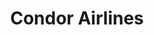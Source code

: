 ---
attached_gallery: gallery/star-geezers.md
collection_archive: false
collection_awards: []
collection_category:
  - Conceptual
  - Editorial
  - Portraits
  - Environments
  - Motion
  - Humor
  - Science
  - Uniquely American
  - Travel
  - Reportage
  - Color
collection_content: >-
  This is a story about “Sky Village,” an astronomy centric retirement community
  and their founders, the self appointed “Star Geezers,” Jack and Alice Newton.
  Located in Arizona near the New Mexico and Mexico border, the remoteness
  (closest grocery store is 3 hours away) is a gift as this is one of the
  darkest places on the North American light pollution map. Couple this with the
  clear air of the desert, this was how the Newtons selected and purchased
  several hundred acres of land and divided them into 22 distinct lots.


  Easily one of the most interesting places I have visited in recent memory. A
  close-knit community bonded by their love of the celestial, the remoteness,
  and the darkness….. so dark that on a new moon you can no longer see your
  feet. So dark you never knew so many stars existed- appearing dizzying,
  textural, and 3-dimensional. So dark as your eyes adjust, you can see your
  shadow cast by the stars overhead.
collection_cover: https://d1sf55qlb7p6hz.cloudfront.net/stargeezers-6.jpg
collection_cover_mobile: https://d1sf55qlb7p6hz.cloudfront.net/verticalcovers-4.jpg
collection_description: >-
  This is a story about “Sky Village,” an astronomy centric retirement community
  and their founders Jack and Alice Newton, also known as the “Star Geezers.”
  Sky Village is one of the most remote and darkest places in North America. So
  dark you never knew so many stars existed- appearing dizzying, textural, and
  3-dimensional.


  Featured on _Vice_, _Fish_ _Eye Magazine_ and _Booooooom._
collection_exhibition: []
collection_filter: Commissioned + Stock
collection_hidden: false
collection_meta: The Star Geezers
collection_preview:
  - https://d1sf55qlb7p6hz.cloudfront.net/star-geezers_cover-4.jpg
  - https://d1sf55qlb7p6hz.cloudfront.net/star-geezers_cover-2.jpg
  - https://d1sf55qlb7p6hz.cloudfront.net/star-geezers_cover-1.jpg
  - https://d1sf55qlb7p6hz.cloudfront.net/star-geezers_cover-3.jpg
cover_image: https://d1sf55qlb7p6hz.cloudfront.net/social-11.jpg
date: 
layout: blocks
logo: 
navigation_theme: white
px_extra: true
slug: star-geezers
theme_color: FCE4D0
theme_color_all_works: FF9595
title: Condor Airlines 
collection_blocks:
  - _bookshop_name: collections/media-row-start
    row_alignment: between
  - _bookshop_name: collections/media-element
    block: media-element
    color: E2EFF9
    image: https://d1sf55qlb7p6hz.cloudfront.net/stargeezers-1.jpg
    margin_left: 30
    margin_right: 0
    margin_y: 100
    width: 60
  - _bookshop_name: collections/media-row
    row_alignment: between
  - _bookshop_name: collections/media-element
    block: media-element
    color: FEF4EA
    image: https://d1sf55qlb7p6hz.cloudfront.net/stargeezers-2.jpg
    margin_left: 10
    margin_right: 0
    margin_y: 100
    width: 30
  - _bookshop_name: collections/media-element
    block: media-element
    color: FFE7D8
    image: https://d1sf55qlb7p6hz.cloudfront.net/stargeezers-3.jpg
    margin_left: 0
    margin_right: 5
    margin_y: 400
    width: 50
  - _bookshop_name: collections/media-row
    row_alignment: between
  - _bookshop_name: collections/media-element
    block: media-element
    color: EFF4F8
    image: https://d1sf55qlb7p6hz.cloudfront.net/stargeezers-4.jpg
    margin_left: 15
    margin_right: 0
    margin_y: 100
    width: 50
  - _bookshop_name: collections/media-element
    block: media-element
    color: AE9B9B
    image: https://d1sf55qlb7p6hz.cloudfront.net/stargeezers-5.jpg
    margin_left: 0
    margin_right: 0
    margin_y: 300
    width: 30
  - _bookshop_name: collections/media-row
    row_alignment: between
  - _bookshop_name: collections/media-element
    block: media-element
    color: FADFCD
    image: https://d1sf55qlb7p6hz.cloudfront.net/stargeezers-6.jpg
    margin_left: 25
    margin_right: 0
    margin_y: 100
    width: 60
  - _bookshop_name: collections/media-row
    row_alignment: between
  - _bookshop_name: collections/media-element
    block: media-element
    color: F7F2EE
    image: https://d1sf55qlb7p6hz.cloudfront.net/stargeezers-7.jpg
    margin_left: 45
    margin_right: 0
    margin_y: 100
    width: 33
  - _bookshop_name: collections/media-row
    row_alignment: between
  - _bookshop_name: collections/media-element
    block: media-element
    color: 211F2D
    image: https://d1sf55qlb7p6hz.cloudfront.net/stargeezers-8.jpg
    margin_left: 5
    margin_right: 0
    margin_y: 100
    width: 60
  - _bookshop_name: collections/media-row
    row_alignment: between
  - _bookshop_name: collections/media-element
    block: media-element
    color: 404B51
    image: https://d1sf55qlb7p6hz.cloudfront.net/stargeezers-9.jpg
    margin_left: 10
    margin_y: 100
    width: 33
  - _bookshop_name: collections/media-element
    block: media-element
    color: 2F292E
    image: https://d1sf55qlb7p6hz.cloudfront.net/stargeezers-10.jpg
    margin_left: 0
    margin_right: 5
    margin_y: 300
    width: 40
  - _bookshop_name: collections/media-row
    row_alignment: between
  - _bookshop_name: collections/media-element
    block: media-element
    color: 010101
    image: https://d1sf55qlb7p6hz.cloudfront.net/stargeezers-12.jpg
    margin_left: 15
    margin_right: 0
    margin_y: 100
    width: 50
  - _bookshop_name: collections/media-row
    row_alignment: between
  - _bookshop_name: collections/media-element
    block: media-element
    color: FD1E18
    image: https://d1sf55qlb7p6hz.cloudfront.net/stargeezers-11.jpg
    margin_left: 20
    margin_y: 100
    width: 40
  - _bookshop_name: collections/media-row
    row_alignment: between
  - _bookshop_name: collections/media-motion
    align_y: 0
    color: FCE4D0
    margin_left: 5
    margin_right: 0
    margin_y: 300
    show_controls: false
    template: block-media-motion
    vimeo_id: 414925506
    width: 40
  - _bookshop_name: collections/media-element
    block: media-element
    color: 95527C
    image: https://d1sf55qlb7p6hz.cloudfront.net/stargeezers-13.jpg
    margin_left: 0
    margin_right: 10
    margin_y: 100
    width: 33
  - _bookshop_name: collections/media-row
    row_alignment: between
  - _bookshop_name: collections/media-element
    block: media-element
    color: FFE7CA
    image: https://d1sf55qlb7p6hz.cloudfront.net/stargeezers-15.jpg
    margin_left: 5
    margin_right: 0
    margin_y: 300
    width: 50
  - _bookshop_name: collections/media-element
    block: media-element
    color: F0F4F7
    image: https://d1sf55qlb7p6hz.cloudfront.net/stargeezers-14.jpg
    margin_y: 100
    width: 33
  - _bookshop_name: collections/media-row
    row_alignment: between
  - _bookshop_name: collections/media-motion
    color: FCE4D0
    margin_left: 25
    margin_y: 100
    template: block-media-motion
    vimeo_id: 414908662
    width: 50
  - _bookshop_name: collections/media-row
    row_alignment: between
  - _bookshop_name: collections/media-element
    block: media-element
    color: E4EAED
    image: https://d1sf55qlb7p6hz.cloudfront.net/stargeezers-16.jpg
    margin_left: 10
    margin_y: 100
    width: 80
  - _bookshop_name: collections/media-row
    row_alignment: between
  - _bookshop_name: collections/media-element
    block: media-element
    color: F6E5D1
    image: https://d1sf55qlb7p6hz.cloudfront.net/stargeezers-17.jpg
    margin_left: 15
    margin_right: 0
    margin_y: 100
    width: 33
  - _bookshop_name: collections/media-element
    block: media-element
    color: E8D2CF
    image: https://d1sf55qlb7p6hz.cloudfront.net/stargeezers-18.jpg
    margin_left: 0
    margin_y: 500
    width: 40
  - _bookshop_name: collections/media-row
    row_alignment: between
  - _bookshop_name: collections/media-element
    block: media-element
    color: F5E4E4
    image: https://d1sf55qlb7p6hz.cloudfront.net/stargeezers-19.jpg
    margin_left: 20
    margin_right: 0
    margin_y: 100
    width: 60
  - _bookshop_name: collections/media-row
    row_alignment: between
  - _bookshop_name: collections/media-element
    block: media-element
    color: 9B98A6
    image: https://d1sf55qlb7p6hz.cloudfront.net/stargeezers-20.jpg
    margin_left: 40
    margin_right: 0
    margin_y: 100
    width: 50
  - _bookshop_name: collections/media-row
    row_alignment: between
  - _bookshop_name: collections/media-element
    block: media-element
    color: CEDAEC
    image: https://d1sf55qlb7p6hz.cloudfront.net/stargeezers-21.jpg
    margin_left: 20
    margin_y: 100
    width: 25
  - _bookshop_name: collections/media-element
    block: media-element
    color: EFF4F2
    image: https://d1sf55qlb7p6hz.cloudfront.net/stargeezers-22.jpg
    margin_left: 0
    margin_right: 10
    margin_y: 300
    width: 40
  - _bookshop_name: collections/media-row
    row_alignment: between
  - _bookshop_name: collections/media-element
    block: media-element
    color: 000000
    image: https://d1sf55qlb7p6hz.cloudfront.net/stargeezers-24.jpg
    margin_left: 5
    margin_right: 0
    margin_y: 300
    width: 50
  - _bookshop_name: collections/media-element
    block: media-element
    color: E0C8CE
    image: https://d1sf55qlb7p6hz.cloudfront.net/stargeezers-23.jpg
    margin_left: 0
    margin_y: 100
    width: 33
  - _bookshop_name: collections/media-row
    row_alignment: between
  - _bookshop_name: collections/media-element
    block: media-element
    color: FFE9D0
    image: https://d1sf55qlb7p6hz.cloudfront.net/stargeezers-25.jpg
    margin_left: 30
    margin_y: 100
    width: 60
  - _bookshop_name: collections/media-row-end
collection_press:
  - content: >-
      [**_VICE_**](https://www.vice.com/en_us/article/wjv3m5/50-stellar-photos-of-outer-space)
  - content: >-
      [**_BOOOOOOOM_**](https://www.booooooom.com/2020/02/11/the-star-stargeezers-by-photographer-jesse-rieser/)
  - content: >-
      [**_Fish Eye
      Magazine_**](https://www.fisheyemagazine.fr/decouvertes/images/the-star-geezers-a-la-belle-etoile/)
---